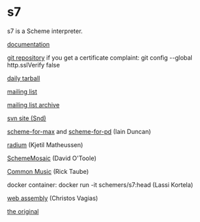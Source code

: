 # s7

s7 is a Scheme interpreter.

[documentation](https://ccrma.stanford.edu/software/snd/snd/s7.html)

[git repository](https://cm-gitlab.stanford.edu/bil/s7.git)
  if you get a certificate complaint: git config --global http.sslVerify false

[daily tarball](https://ccrma.stanford.edu/software/s7/s7.tar.gz)

[mailing list](http://ccrma-mail.stanford.edu/mailman/listinfo/cmdist)

[mailing list archive](https://cm-mail.stanford.edu/pipermail/cmdist/)

[svn site (Snd)](https://sourceforge.net/p/snd/svn1/)

[scheme-for-max](https://github.com/iainctduncan/scheme-for-max) and [scheme-for-pd](https://github.com/iainctduncan/scheme-for-pd) (Iain Duncan)

[radium](https://users.notam02.no/~kjetism/radium/) (Kjetil Matheussen)

[SchemeMosaic](http://xelf.me/scheme-mosaic.html) (David O'Toole)

[Common Music](http://commonmusic.sourceforge.net/) (Rick Taube)

docker container: docker run -it schemers/s7:head (Lassi Kortela)

[web assembly](https://github.com/actonDev/s7-playground/) (Christos Vagias)

[the original](https://en.wikipedia.org/wiki/Sunbeam_S7_and_S8)
